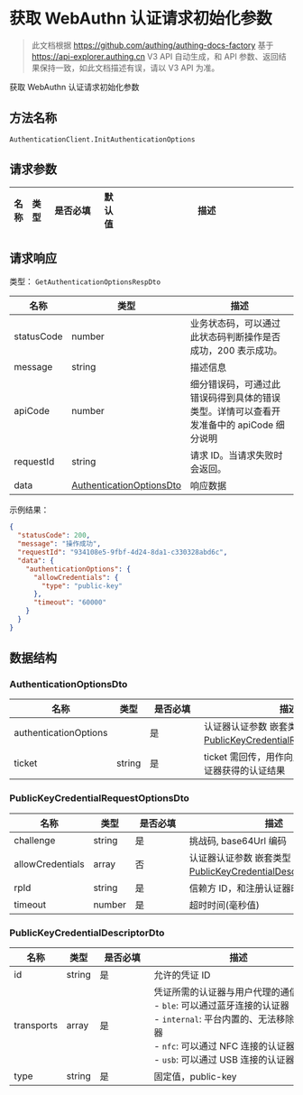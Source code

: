 # 获取 WebAuthn 认证请求初始化参数

<!--
  警告⚠️：
  不要直接修改该文档，
  https://github.com/Authing/authing-docs-factory
  使用该项目进行生成
-->

<LastUpdated />

> 此文档根据 https://github.com/authing/authing-docs-factory 基于 https://api-explorer.authing.cn V3 API 自动生成，和 API 参数、返回结果保持一致，如此文档描述有误，请以 V3 API 为准。


获取 WebAuthn 认证请求初始化参数

## 方法名称

`AuthenticationClient.InitAuthenticationOptions`

## 请求参数

| 名称 | 类型 | <div style="width:80px">是否必填</div> | 默认值 | <div style="width:300px">描述</div> | <div style="width:200px"></div>示例值</div> |
| ---- | ---- | ---- | ---- | ---- | ---- |




## 请求响应

类型： `GetAuthenticationOptionsRespDto`

| 名称 | 类型 | 描述 |
| ---- | ---- | ---- |
| statusCode | number | 业务状态码，可以通过此状态码判断操作是否成功，200 表示成功。 |
| message | string | 描述信息 |
| apiCode | number | 细分错误码，可通过此错误码得到具体的错误类型。详情可以查看开发准备中的 apiCode 细分说明 |
| requestId | string | 请求 ID。当请求失败时会返回。 |
| data | <a href="#AuthenticationOptionsDto">AuthenticationOptionsDto</a> | 响应数据 |



示例结果：

```json
{
  "statusCode": 200,
  "message": "操作成功",
  "requestId": "934108e5-9fbf-4d24-8da1-c330328abd6c",
  "data": {
    "authenticationOptions": {
      "allowCredentials": {
        "type": "public-key"
      },
      "timeout": "60000"
    }
  }
}
```

## 数据结构


### <a id="AuthenticationOptionsDto"></a> AuthenticationOptionsDto

| 名称 | 类型 | <div style="width:80px">是否必填</div> | <div style="width:300px">描述</div> | <div style="width:200px">示例值</div> |
| ---- |  ---- | ---- | ---- | ---- |
| authenticationOptions |  | 是 | 认证器认证参数 嵌套类型：<a href="#PublicKeyCredentialRequestOptionsDto">PublicKeyCredentialRequestOptionsDto</a>。  |  |
| ticket | string | 是 | ticket 需回传，用作向服务器发起验证从认证器获得的认证结果   |  |


### <a id="PublicKeyCredentialRequestOptionsDto"></a> PublicKeyCredentialRequestOptionsDto

| 名称 | 类型 | <div style="width:80px">是否必填</div> | <div style="width:300px">描述</div> | <div style="width:200px">示例值</div> |
| ---- |  ---- | ---- | ---- | ---- |
| challenge | string | 是 | 挑战码, base64Url 编码   |  |
| allowCredentials | array | 否 | 认证器认证参数 嵌套类型：<a href="#PublicKeyCredentialDescriptorDto">PublicKeyCredentialDescriptorDto</a>。  |  |
| rpId | string | 是 | 信赖方 ID，和注册认证器时一致   |  |
| timeout | number | 是 | 超时时间(毫秒值)   |  `60000` |


### <a id="PublicKeyCredentialDescriptorDto"></a> PublicKeyCredentialDescriptorDto

| 名称 | 类型 | <div style="width:80px">是否必填</div> | <div style="width:300px">描述</div> | <div style="width:200px">示例值</div> |
| ---- |  ---- | ---- | ---- | ---- |
| id | string | 是 | 允许的凭证 ID   |  |
| transports | array | 是 | 凭证所需的认证器与用户代理的通信方式:<br>- `ble`: 可以通过蓝牙连接的认证器<br>- `internal`: 平台内置的、无法移除的认证器<br>- `nfc`: 可以通过 NFC 连接的认证器<br>- `usb`: 可以通过 USB 连接的认证器<br>   |  |
| type | string | 是 | 固定值，public-key   |  `public-key` |


